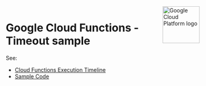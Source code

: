 <img src="https://avatars2.githubusercontent.com/u/2810941?v=3&s=96" alt="Google Cloud Platform logo" title="Google Cloud Platform" align="right" height="96" width="96"/>

# Google Cloud Functions - Timeout sample

See:

* [Cloud Functions Execution Timeline][tutorial]
* [Sample Code](main.py)

[tutorial]: https://cloud.google.com/functions/docs/concepts/execution-environment#execution-timeline
